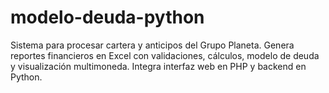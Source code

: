 # modelo-deuda-python
Sistema para procesar cartera y anticipos del Grupo Planeta. Genera reportes financieros en Excel con validaciones, cálculos, modelo de deuda y visualización multimoneda. Integra interfaz web en PHP y backend en Python.
